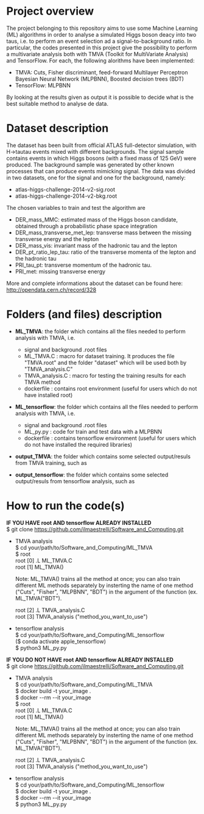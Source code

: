 # Project overview
The project belonging to this repository aims to use some Machine Learning (ML) algorithms in order to analyse a simulated Higgs boson deacy into two taus, i.e. to perform an event selection ad a signal-to-background ratio. In particular, the codes presented in this project give the possibility to perform a multivariate analysis both with TMVA (Toolkit for MultiVariate Analysis) and TensorFlow. For each, the following alorithms have been implemented:

- TMVA: Cuts, Fisher discriminant, feed-forward Multilayer Perceptron Bayesian Neural Network (MLPBNN), Boosted decision trees (BDT)
- TensorFlow: MLPBNN

By looking at the results given as output it is possible to decide what is the best suitable method to analyse de data.

# Dataset description
The dataset has been built from official ATLAS full-detector simulation, with H->tautau events mixed with different backgrounds. The signal sample contains events in which Higgs bosons (with a fixed mass of 125 GeV) were produced. The background sample was generated by other known processes that can produce events mimicking signal. The data was divided in two datasets, one for the signal and one for the background, namely:

- atlas-higgs-challenge-2014-v2-sig.root
- atlas-higgs-challenge-2014-v2-bkg.root

The chosen variables to train and test the algorithm are

- DER_mass_MMC: estimated mass of the Higgs boson candidate, obtained through a probabilistic phase space integration
- DER_mass_transverse_met_lep: transverse mass between the missing transverse energy and the lepton
- DER_mass_vis: invariant mass of the hadronic tau and the lepton
- DER_pt_ratio_lep_tau: ratio of the transverse momenta of the lepton and the hadronic tau
- PRI_tau_pt: transverse momentum of the hadronic tau.
- PRI_met: missing transverse energy

More and complete informations about the dataset can be found here: http://opendata.cern.ch/record/328

# Folders (and files) description
- **ML_TMVA**: the folder which contains all the files needed to perform analysis with TMVA, i.e.
  - signal and background .root files
  - ML_TMVA.C : macro for dataset training. It produces the file "TMVA.root" and the folder "dataset" which will be used both by "TMVA_analysis.C"
  - TMVA_analysis.C : macro for testing the training results for each TMVA method
  - dockerfile : contains root environment (useful for users which do not have installed root)

- **ML_tensorflow**: the folder which contains all the files needed to perform analysis with TMVA, i.e.
  - signal and background .root files
  - ML_py.py : code for train and test data with a MLPBNN
  - dockerfile : contains tensorflow environment (useful for users which do not have installed the required libraries)
 
- **output_TMVA**: the folder which contains some selected output/resuls from TMVA training, such as
- **output_tensorflow**: the folder which contains some selected output/resuls from tensorflow analysis, such as

 
# How to run the code(s)
**IF YOU HAVE root AND tensorflow ALREADY INSTALLED**  
$ git clone https://github.com/ilmaestrelli/Software_and_Computing.git  

- TMVA analysis  
  $ cd your/path/to/Software_and_Computing/ML_TMVA  
  $ root  
  root [0] .L ML_TMVA.C  
  root [1] ML_TMVA()  

  Note: ML_TMVA() trains all the method at once; you can also train different ML methods separately by insterting the name of one method ("Cuts", "Fisher", "MLPBNN", "BDT") in the      argument of the function (ex. ML_TMVA("BDT").

  root [2] .L TMVA_analysis.C  
  root [3] TMVA_analysis ("method_you_want_to_use")  

- tensorflow analysis  
  $ cd your/path/to/Software_and_Computing/ML_tensorflow  
  ($ conda activate apple_tensorflow)  
  $ python3 ML_py.py  

**IF YOU DO NOT HAVE root AND tensorflow ALREADY INSTALLED**  
$ git clone https://github.com/ilmaestrelli/Software_and_Computing.git  

- TMVA analysis  
  $ cd your/path/to/Software_and_Computing/ML_TMVA  
  $ docker build -t your_image .  
  $ docker --rm --it your_image  
  $ root  
  root [0] .L ML_TMVA.C  
  root [1] ML_TMVA()  

  Note: ML_TMVA() trains all the method at once; you can also train different ML methods separately by insterting the name of one method ("Cuts", "Fisher", "MLPBNN", "BDT") in the      argument of the function (ex. ML_TMVA("BDT").

  root [2] .L TMVA_analysis.C  
  root [3] TMVA_analysis ("method_you_want_to_use")  

- tensorflow analysis    
  $ cd your/path/to/Software_and_Computing/ML_tensorflow  
  $ docker build -t your_image .  
  $ docker --rm --it your_image  
  $ python3 ML_py.py  
  

    






